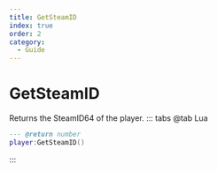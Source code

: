 ```yaml
---
title: GetSteamID
index: true
order: 2
category:
  - Guide
---
```


# GetSteamID
Returns the SteamID64 of the player.
::: tabs
@tab Lua
```lua
--- @return number
player:GetSteamID()
```

:::